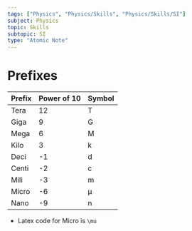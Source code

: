 ```yaml
---
tags: ["Physics", "Physics/Skills", "Physics/Skills/SI"]
subject: Physics
topic: Skills
subtopic: SI
type: "Atomic Note"
---
```


# Prefixes
|Prefix|Power of 10|Symbol|
|--|--|--|
|Tera|12|T|
|Giga|9|G|
|Mega|6|M|
|Kilo|3|k|
|Deci|-1|d|
|Centi|-2|c|
|Mili|-3|m|
|Micro|-6|µ|
|Nano|-9|n|

- Latex code for Micro is `\mu`